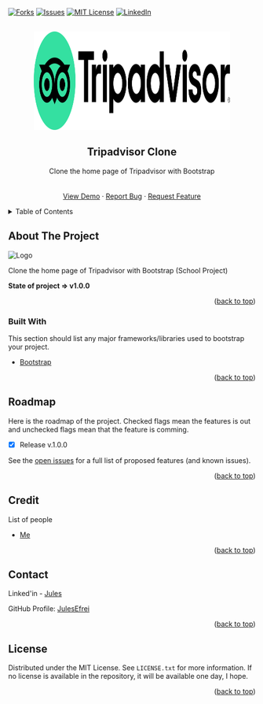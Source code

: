 <div id="top"></div>

<!-- [![Contributors][contributors-shield]][contributors-url] -->
<!-- [![Stargazers][stars-shield]][stars-url] -->
[![Forks][forks-shield]][forks-url]
[![Issues][issues-shield]][issues-url]
[![MIT License][license-shield]][license-url]
[![LinkedIn][linkedin-shield]][linkedin-url]



<!-- PROJECT LOGO -->
<br />
<div align="center">
  
  <img src="./assets/img/tripadvisor_logo.svg" alt="Logo" width="400" height="200" />

  <h2 align="center">Tripadvisor Clone</h2>

  <p align="center">
    Clone the home page of Tripadvisor with Bootstrap
    <br />
    <!-- <a href="https://github.com/JulesEfrei/Tripadvisor-Clone"><strong>Explore the docs</strong></a> -->
    <br />
    <br />
    <a href="https://julesefrei.github.io/Tripadvisor_Clone/">View Demo</a>
    ·
    <a href="https://github.com/JulesEfrei/Tripadvisor_Clone/issues">Report Bug</a>
    ·
    <a href="https://github.com/JulesEfrei/Tripadvisor_Clone/pulls">Request Feature</a>
  </p>
</div>



<!-- TABLE OF CONTENTS -->
<details>
  <summary>Table of Contents</summary>
  <ol>
    <li>
      <a href="#about-the-project">About The Project</a>
      <ul>
        <li><a href="#built-with">Built With</a></li>
      </ul>
    </li>
    <li><a href="#roadmap">Roadmap / Features</a></li>
    <li><a href="#license">License</a></li>
    <li><a href="#contact">Contact</a></li>
    <li><a href="#credit">Credit</a></li>
  </ol>
</details>



<!-- ABOUT THE PROJECT -->
## About The Project

<img src="./assets/img/GitHub/tripadvisorClone.png" alt="Logo" width="950" height="550" />

Clone the home page of Tripadvisor with Bootstrap (School Project)


**State of project => v1.0.0**


<p align="right">(<a href="#top">back to top</a>)</p>



### Built With

This section should list any major frameworks/libraries used to bootstrap your project.

* [Bootstrap](https://getbootstrap.com)

<p align="right">(<a href="#top">back to top</a>)</p>



<!-- ROADMAP -->
## Roadmap

Here is the roadmap of the project. Checked flags mean the features is out and unchecked flags mean that the feature is comming.

- [x] Release v.1.0.0

See the [open issues](https://github.com/JulesEfrei/Tripadvisor_Clone/issues) for a full list of proposed features (and known issues).

<p align="right">(<a href="#top">back to top</a>)</p>




<!-- Credit -->
## Credit

List of people

* [Me](https://github.com/JulesEfrei)

<p align="right">(<a href="#top">back to top</a>)</p>



<!-- CONTACT -->
## Contact

Linked'in - [Jules](https://www.linkedin.com/in/jules-bruzeau/)

GitHub Profile: [JulesEfrei](https://github.com/JulesEfrei/)

<p align="right">(<a href="#top">back to top</a>)</p>



<!-- LICENSE -->
## License

Distributed under the MIT License. See `LICENSE.txt` for more information. If no license is available in the repository, it will be available one day, I hope.

<p align="right">(<a href="#top">back to top</a>)</p>






<!-- MARKDOWN LINKS & IMAGES -->
<!-- [contributors-shield]: https://img.shields.io/github/contributors/JulesEfrei/Tripadvisor-Clone.svg?style=for-the-badge
[contributors-url]: https://github.com/JulesEfrei/Tripadvisor-Clone/graphs/contributors -->
<!-- [stars-shield]: https://img.shields.io/github/stars/JulesEfrei/Tripadvisor-Clone.svg?style=for-the-badge
[stars-url]: https://github.com/JulesEfrei/Tripadvisor-Clone/stargazers -->
[forks-shield]: https://img.shields.io/github/forks/JulesEfrei/Tripadvisor_Clone.svg?style=for-the-badge
[forks-url]: https://github.com/JulesEfrei/Tripadvisor_Clone/network/members
[issues-shield]: https://img.shields.io/github/issues/JulesEfrei/Tripadvisor_Clone.svg?style=for-the-badge
[issues-url]: https://github.com/JulesEfrei/Tripadvisor_Clone/issues
[license-shield]: https://img.shields.io/github/license/JulesEfrei/Tripadvisor-Clone.svg?style=for-the-badge
[license-url]: https://github.com/JulesEfrei/Tripadvisor_Clone/blob/master/LICENSE.txt
[linkedin-shield]: https://img.shields.io/badge/-LinkedIn-black.svg?style=for-the-badge&logo=linkedin&colorB=555
[linkedin-url]: https://www.linkedin.com/in/jules-bruzeau/
[product-screenshot]: images/screenshot.png